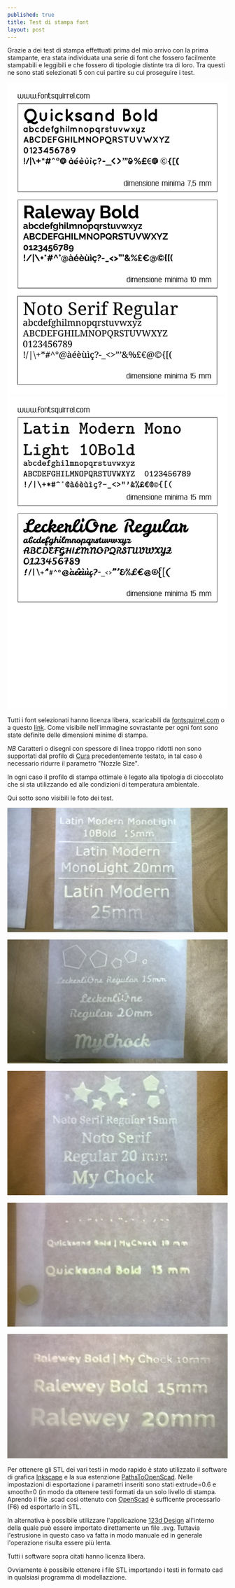 ```yaml
---
published: true
title: Test di stampa font
layout: post
---
```

Grazie a dei test di stampa effettuati prima del mio arrivo con la prima stampante, era stata individuata una serie di font che fossero facilmente stampabili e leggibili e che fossero di tipologie distinte tra di loro. Tra questi ne sono stati selezionati 5 con cui partire su cui proseguire i test.  

![font1](https://raw.githubusercontent.com/Giuzzo/Giuzzo.github.io/master/link_img/14-01.jpg) ![font2](https://raw.githubusercontent.com/Giuzzo/Giuzzo.github.io/master/link_img/14-02.jpg)

Tutti i font selezionati hanno licenza libera, scaricabili da [fontsquirrel.com](http://www.fontsquirrel.com/) o a questo [link](https://github.com/Giuzzo/Giuzzo.github.io/tree/master/fonts_testati).
Come visibile nell'immagine sovrastante per ogni font sono state definite delle dimensioni minime di stampa.

*NB* Caratteri o disegni con spessore di linea troppo ridotti non sono supportati dal profilo di [Cura](https://github.com/Giuzzo/Giuzzo.github.io/tree/master/profili_cura) precedentemente testato, in tal caso è necessario ridurre il parametro "Nozzle Size".

In ogni caso il profilo di stampa ottimale è legato alla tipologia di cioccolato che si sta utilizzando ed alle condizioni di temperatura ambientale.

Qui sotto sono visibili le foto dei test.

![latin modern](https://raw.githubusercontent.com/Giuzzo/Giuzzo.github.io/master/link_img/16.jpg)

![leckerlie one](https://raw.githubusercontent.com/Giuzzo/Giuzzo.github.io/master/link_img/17.jpg)

![noto serif](https://raw.githubusercontent.com/Giuzzo/Giuzzo.github.io/master/link_img/18.jpg)

![quicksand bold](https://raw.githubusercontent.com/Giuzzo/Giuzzo.github.io/master/link_img/19.jpg)

![raleway bold](https://raw.githubusercontent.com/Giuzzo/Giuzzo.github.io/master/link_img/20.jpg)

Per ottenere gli STL dei vari testi in modo rapido è stato utilizzato il software di grafica [Inkscape](https://inkscape.org/it/) e la sua estenzione [PathsToOpenScad](http://www.thingiverse.com/thing:25036).
Nelle impostazioni di esportazione i parametri inseriti sono stati extrude=0.6 e smooth=0 (in modo da ottenere testi formati da un solo livello di stampa.
Aprendo il file .scad così ottenuto con [OpenScad](http://www.openscad.org/) è sufficente processarlo (F6) ed esportarlo in STL.

In alternativa è possibile utilizzare l'applicazione [123d Design](http://www.123dapp.com/design) all'interno della quale può essere importato direttamente un file .svg. Tuttavia l'estrusione in questo caso va fatta in modo manuale ed in generale l'operazione risulta essere più lenta.

Tutti i software sopra citati hanno licenza libera.

Ovviamente è possibile ottenere i file STL importando i testi in formato cad in qualsiasi programma di modellazzione.
